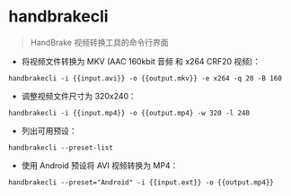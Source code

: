# handbrakecli

> HandBrake 视频转换工具的命令行界面

- 将视频文件转换为 MKV (AAC 160kbit 音频 和 x264 CRF20 视频)：

`handbrakecli -i {{input.avi}} -o {{output.mkv}} -e x264 -q 20 -B 160`

- 调整视频文件尺寸为 320x240：

`handbrakecli -i {{input.mp4}} -o {{output.mp4} -w 320 -l 240`

- 列出可用预设：

`handbrakecli --preset-list`

- 使用 Android 预设将 AVI 视频转换为 MP4：

`handbrakecli --preset="Android" -i {{input.ext}} -o {{output.mp4}}`

[#]: contributors: ([玉堂白鹤])
